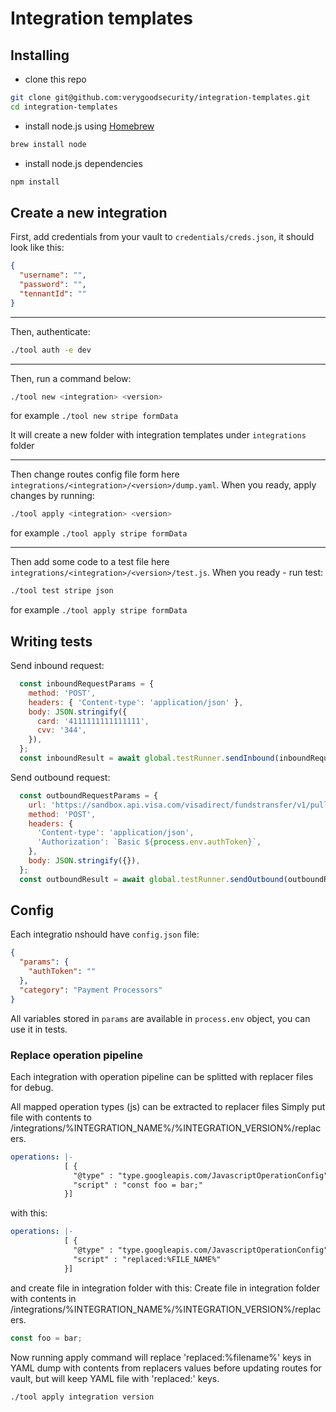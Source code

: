 # Integration templates


## Installing
- clone this repo
```bash
git clone git@github.com:verygoodsecurity/integration-templates.git
cd integration-templates
```
- install node.js using [Homebrew](https://formulae.brew.sh/formula/node)
```bash
brew install node
```
- install node.js dependencies
```bash
npm install
```

## Create a new integration

First, add credentials from your vault to `credentials/creds.json`, it should look like this:
```json
{
  "username": "",
  "password": "",
  "tennantId": ""
}
```

---

Then, authenticate:
```bash
./tool auth -e dev

```

---

Then, run a command below:
```bash
./tool new <integration> <version>

```
for example `./tool new stripe formData`

It will create a new folder with integration templates under `integrations` folder

---
Then change routes config file form here `integrations/<integration>/<version>/dump.yaml`.
When you ready, apply changes by running:
```bash
./tool apply <integration> <version>
```
for example `./tool apply stripe formData`

---

Then add some code to a test file here `integrations/<integration>/<version>/test.js`.
When you ready - run test:
```bash
./tool test stripe json
```
for example `./tool apply stripe formData`

## Writing tests

Send inbound request:
```js
  const inboundRequestParams = {
    method: 'POST',
    headers: { 'Content-type': 'application/json' },
    body: JSON.stringify({
      card: '4111111111111111',
      cvv: '344',
    }),
  };
  const inboundResult = await global.testRunner.sendInbound(inboundRequestParams;
```

Send outbound request:
```js
  const outboundRequestParams = {
    url: 'https://sandbox.api.visa.com/visadirect/fundstransfer/v1/pullfundstransactions',
    method: 'POST',
    headers: {
      'Content-type': 'application/json',
      'Authorization': `Basic ${process.env.authToken}`,
    },
    body: JSON.stringify({}),
  };
  const outboundResult = await global.testRunner.sendOutbound(outboundRequestParams);
```


## Config
Each integratio nshould have `config.json` file:
```json
{
  "params": {
    "authToken": ""
  },
  "category": "Payment Processors"
}
```
All variables stored in `params` are available in `process.env` object, you can use it in tests.



### Replace operation pipeline
Each integration with operation pipeline can be splitted with replacer files for debug.

All mapped operation types (js) can be extracted to replacer files
Simply put file with contents to /integrations/%INTEGRATION_NAME%/%INTEGRATION_VERSION%/replacers.
```yml
operations: |-
            [ {
              "@type" : "type.googleapis.com/JavascriptOperationConfig",
              "script" : "const foo = bar;"
            }]
```
with this:
```yml
operations: |-
            [ {
              "@type" : "type.googleapis.com/JavascriptOperationConfig",
              "script" : "replaced:%FILE_NAME%"
            }]
```
and create file in integration folder with this:
Create file in integration folder with contents in /integrations/%INTEGRATION_NAME%/%INTEGRATION_VERSION%/replacers.
```js
const foo = bar;
```

Now running apply command will replace 'replaced:%filename%' keys in YAML dump with contents from replacers values before updating routes for vault, but will keep YAML file with 'replaced:' keys.
```bash
./tool apply integration version
```
